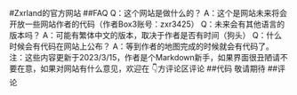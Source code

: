 #Zxrland的官方网站
##FAQ
Q：这个网站是做什么的？
A：这个是网站未来将会开放一些网站作者的代码（作者Box3账号：zxr3425）
Q：未来会有其他语言的版本吗？
A：可能有繁体中文的版本，取决于作者是否有时间（狗头）
Q：什么时候会有代码在网站上公布？
A：等到作者的地图完成的时候就会有代码了。
注：这些内容更新于2023/3/15，作者是个Markdown新手，如果界面很丑陋请不要在意，如果对网站有什么意见，欢迎在
👇方评论区评论
##代码
敬请期待
##评论

